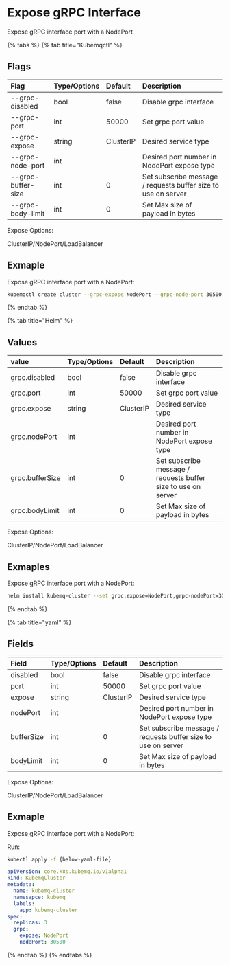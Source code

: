 # Expose gRPC Interface

Expose gRPC interface port with a NodePort

{% tabs %}
{% tab title="Kubemqctl" %}

## Flags

| Flag       | Type/Options | Default | Description                                                   |
|:-----------|:-------------|:--------|:--------------------------------------------------------------|
| --grpc-disabled    | bool         | false        | Disable grpc interface                                        |
| --grpc-port  | int| 50000 |Set grpc port value|
| --grpc-expose     | string | ClusterIP| Desired service type                                          |
| --grpc-node-port   | int          |         | Desired port number in NodePort expose type                   |
| --grpc-buffer-size | int          |   0      | Set subscribe message / requests buffer size to use on server |
| --grpc-body-limit  | int          |  0       | Set Max size of payload in bytes                              |

Expose Options:

ClusterIP/NodePort/LoadBalancer

## Exmaple

Expose gRPC interface port with a NodePort:

```bash
kubemqctl create cluster --grpc-expose NodePort --grpc-node-port 30500
```
{% endtab %}

{% tab title="Helm" %}

## Values


| value       | Type/Options | Default | Description                                                   |
|:-----------|:-------------|:--------|:--------------------------------------------------------------|
| grpc.disabled    | bool         | false        | Disable grpc interface                                        |
| grpc.port  | int| 50000 |Set grpc port value|
| grpc.expose     | string | ClusterIP| Desired service type                                          |
| grpc.nodePort   | int          |         | Desired port number in NodePort expose type                   |
| grpc.bufferSize | int          |   0      | Set subscribe message / requests buffer size to use on server |
| grpc.bodyLimit  | int          |  0       | Set Max size of payload in bytes                              |

Expose Options:

ClusterIP/NodePort/LoadBalancer

## Exmaples

Expose gRPC interface port with a NodePort:

```bash
helm install kubemq-cluster --set grpc.expose=NodePort,grpc-nodePort=30500  -n kubemq kubemq-charts/kubemq
```
{% endtab %}

{% tab title="yaml" %}

## Fields

| Field       | Type/Options | Default | Description                                                   |
|:-----------|:-------------|:--------|:--------------------------------------------------------------|
| disabled    | bool         | false        | Disable grpc interface                                        |
| port  | int| 50000 |Set grpc port value|
| expose     | string | ClusterIP| Desired service type                                          |
| nodePort   | int          |         | Desired port number in NodePort expose type                   |
| bufferSize | int          |   0      | Set subscribe message / requests buffer size to use on server |
| bodyLimit  | int          |  0       | Set Max size of payload in bytes                              |

Expose Options:

ClusterIP/NodePort/LoadBalancer

## Exmaple

Expose gRPC interface port with a NodePort:

Run:

```bash
kubectl apply -f {below-yaml-file}
```

```yaml
apiVersion: core.k8s.kubemq.io/v1alpha1
kind: KubemqCluster
metadata:
  name: kubemq-cluster
  namesapce: kubemq
  labels:
    app: kubemq-cluster
spec:
  replicas: 3
  grpc:
    expose: NodePort
    nodePort: 30500
```
{% endtab %}
{% endtabs %}



